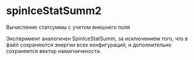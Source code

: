 # spinIceStatSumm2
Вычисление статсуммы с учетом внешнего поля

Эксперимент аналогичен SpinIceStatSumm, за исключением того,
что в файл сохраняются энергии всех конфигураций, и дополнительно сохраняется вектор намагничености.
